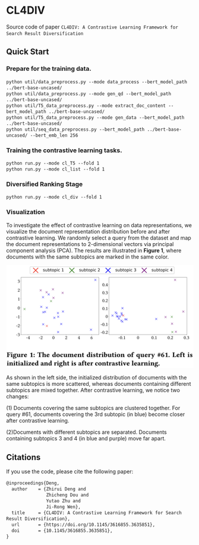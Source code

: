 # CL4DIV
Source code of paper ```CL4DIV: A Contrastive Learning Framework for Search Result Diversification```

## Quick Start
### Prepare for the training data. 
```
python util/data_preprocess.py --mode data_process --bert_model_path ../bert-base-uncased/
python util/data_preprocess.py --mode gen_qd --bert_model_path ../bert-base-uncased/
python util/T5_data_preprocess.py --mode extract_doc_content --bert_model_path ../bert-base-uncased/
python util/T5_data_preprocess.py --mode gen_data --bert_model_path ../bert-base-uncased/
python util/seq_data_preprocess.py --bert_model_path ../bert-base-uncased/ --bert_emb_len 256
```

### Training the contrastive learning tasks. 
```
python run.py --mode cl_T5 --fold 1
python run.py --mode cl_list --fold 1
```

### Diversified Ranking Stage
```
python run.py --mode cl_div --fold 1
```

### Visualization
To investigate the effect of contrastive learning on data representations, we visualize the document representation distribution before and after contrastive learning. We randomly select a query from the dataset and map the document representations to 2-dimensional vectors via principal component analysis (PCA). The results are illustrated in **Figure 1**, where documents with the same subtopics are marked in the same color. 

![image text](https://github.com/DengZhirui/CL4DIV/blob/master/visual_query_61.png)

As shown in the left side, the initialized distribution of documents with the same subtopics is more scattered, whereas documents containing different subtopics are mixed together. After contrastive learning, we notice two changes: 

(1) Documents covering the same subtopics are clustered together. For query \#61, documents covering the 3rd subtopic (in blue) become closer after contrastive learning. 

(2)Documents with different subtopics are separated. Documents containing subtopics 3 and 4 (in blue and purple) move far apart. 

## Citations
If you use the code, please cite the following paper:

```
@inproceedings{Deng,
  author    = {Zhirui Deng and
               Zhicheng Dou and
               Yutao Zhu and
               Ji-Rong Wen},
  title     = {CL4DIV: A Contrastive Learning Framework for Search Result Diversification},
  url       = {https://doi.org/10.1145/3616855.3635851},
  doi       = {10.1145/3616855.3635851},
}

```
